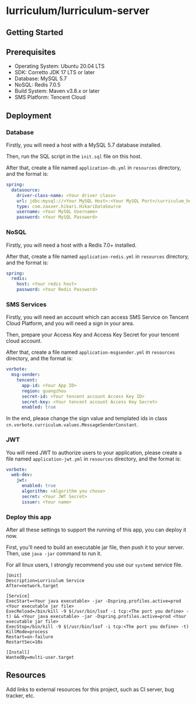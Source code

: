 # lurriculum/lurriculum-server



## Getting Started

## Prerequisites

- Operating System: Ubuntu 20.04 LTS
- SDK: Corretto JDK 17 LTS or later
- Database: MySQL 5.7
- NoSQL: Redis 7.0.5
- Build System: Maven v3.8.x or later
- SMS Platform: Tencent Cloud

## Deployment

### Database

Firstly, you will need a host with a MySQL 5.7 database installed.

Then, run the SQL script in the `init.sql` file on this host.

After that, create a file named `application-db.yml` in `resources` directory, and the format is:
```yaml
spring:
  datasource:
    driver-class-name: <Your driver class>
    url: jdbc:mysql://<Your MySQL Host>:<Your MySQL Port>/curriculum_helper?characterEncoding=UTF-8&useSSL=false&useUnicode=true&serverTimezone=UTC
    type: com.zaxxer.hikari.HikariDataSource
    username: <Your MySQL Username>
    password: <Your MySQL Password>
```

### NoSQL

Firstly, you will need a host with a Redis 7.0+ installed.

After that, create a file named `application-redis.yml` in `resources` directory, and the format is:
```yaml
spring:
  redis:
    host: <Your redis host>
    password: <Your Redis Password>
```

### SMS Services

Firstly, you will need an account which can access SMS Service on Tencent Cloud Platform, and you will need a sign in your area.

Then, prepare your Access Key and Access Key Secret for your tencent cloud account.

After that, create a file named `application-msgsender.yml` in `resources` directory, and the format is:
```yaml
vorbote:
  msg-sender:
    tencent:
      app-id: <Your App ID>
      region: guangzhou
      secret-id: <Your tencent account Access Key ID>
      secret-key: <Your tencent account Access Key Secret>
      enabled: true
```

In the end, please change the sign value and templated ids in class `cn.vorbote.curriculum.values.MessageSenderConstant`.

### JWT

You will need JWT to authorize users to your application, please create a file named `application-jwt.yml` in `resources` directory, and the format is:

```yaml
vorbote:
  web-dev:
    jwt:
      enabled: true
      algorithm: <Algorithm you chose>
      secret: <Your JWT Secret>
      issuer: <Your name>
```

### Deploy this app

After all these settings to support the running of this app, you can deploy it now.

First, you'll need to build an executable jar file, then push it to your server. Then, use `java -jar` command to run it.

For all linux users, I strongly recommend you use our `systemd` service file.

```unit file (systemd)
[Unit]
Description=Lurriculum Service
After=network.target

[Service]
ExecStart=<Your java executable> -jar -Dspring.profiles.active=prod <Your executable jar file>
ExecReload=/bin/kill -9 $(/usr/bin/lsof -i tcp:<The port you define> -t) && <Your java executable> -jar -Dspring.profiles.active=prod <Your executable jar file>
ExecStop=/bin/kill -9 $(/usr/bin/lsof -i tcp:<The port you define> -t)
KillMode=process
Restart=on-failure
RestartSec=10s

[Install]
WantedBy=multi-user.target
```

## Resources

Add links to external resources for this project, such as CI server, bug tracker, etc.
